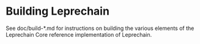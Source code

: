 Building Leprechain
=============

See doc/build-*.md for instructions on building the various
elements of the Leprechain Core reference implementation of Leprechain.
